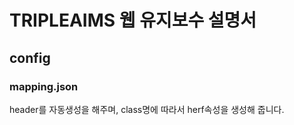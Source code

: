# TRIPLEAIMS 웹 유지보수 설명서

## config

### mapping.json
header를 자동생성을 해주며, class명에 따라서 herf속성을 생성해 줍니다. 